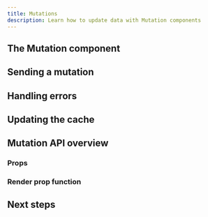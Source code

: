 ```yaml
---
title: Mutations
description: Learn how to update data with Mutation components
---
```


<h2 id="basic">The Mutation component</h2>

<h2 id="data">Sending a mutation</h2>

<h2 id="errors">Handling errors</h2>

<h2 id="update">Updating the cache</h2>

<h2 id="api">Mutation API overview</h2>

<h3 id="props">Props</h3>

<h3 id="render-prop">Render prop function</h3>

<h2 id="next-steps">Next steps</h2>
